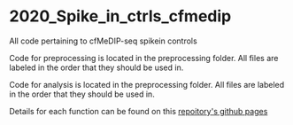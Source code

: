# 2020_Spike_in_ctrls_cfmedip
All code pertaining to cfMeDIP-seq spikein controls

Code for preprocessing is located in the preprocessing folder. All files are labeled in the order that they should be used in.

Code for analysis is located in the preprocessing folder. All files are labeled in the order that they should be used in.

Details for each function can be found on this [repoitory's github pages](https://hoffmangroup.github.io/2020spikein/)